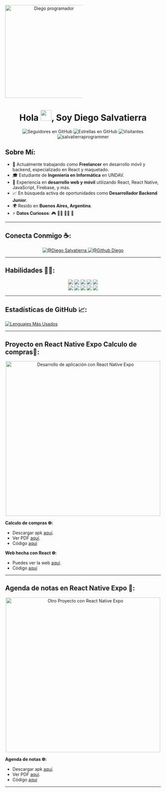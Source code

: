 <div align="center" style="width: 50%">
    <img alt="Diego programador" 
         src="" 
         width="300"/>
</div>

<h1 align="center">
    Hola <img src="[https://media.giphy.com/media/hvRJCLFzcasrR4ia7z/giphy.gif](https://firebasestorage.googleapis.com/v0/b/donacionescomunidad-4ff32.appspot.com/o/WhatsApp%20Image%202024-09-25%20at%2015.42.00.jpeg?alt=media&token=47f28e9a-a6f0-4f69-9fd2-6748473998fb)" width="35">, Soy Diego Salvatierra
</h1>

<div align="center">
    <img alt="Seguidores en GitHub" src="https://img.shields.io/github/followers/salvatierraprogrammer?style=social" />
    <img alt="Estrellas en GitHub" src="https://img.shields.io/github/stars/salvatierraprogrammer?style=social" />
    <img alt="Visitantes" src="https://visitor-badge.laobi.icu/badge?page_id=salvatierraprogrammer.repoName" />
    <img src="https://komarev.com/ghpvc/?username=salvatierraprogrammer" alt="salvatierraprogrammer" />
</div>

## Sobre Mí:

- 🏢 Actualmente trabajando como **Freelancer** en desarrollo móvil y backend, especializado en React y maquetado.
- 🎓 Estudiante de **Ingeniería en Informática** en UNDAV.
- 🔧 Experiencia en **desarrollo web y móvil** utilizando React, React Native, JavaScript, Firebase, y más.
- 📈 En búsqueda activa de oportunidades como **Desarrollador Backend Junior**.
- 🌍 Resido en **Buenos Aires, Argentina**.
- ⚡ **Datos Curiosos**: 🎮 🧑‍💻 🚴‍♂️ 🍿

---

## Conecta Conmigo ☕:

<div align="center">
    <a href="https://www.linkedin.com/in/dos354ab4/">
        <img src="https://img.icons8.com/fluency/48/000000/linkedin.png" alt="@Diego Salvatierra"/>
    </a>
    <a href="https://github.com/salvatierraprogrammer">
        <img src="https://img.icons8.com/fluency/48/000000/github.png" alt="@Github Diego"/>
    </a>
</div>

---

## Habilidades 🧑‍💻:

<div align="center">
    <img src="https://img.icons8.com/color/48/000000/html-5--v1.png"/>
    <img src="https://img.icons8.com/color/48/000000/css3.png"/>
    <img src="https://img.icons8.com/color/48/000000/javascript--v1.png"/>
    <img src="https://img.icons8.com/office/48/000000/react.png"/>
    <img src="https://img.icons8.com/color/48/000000/firebase.png"/>
    <br/>
    <img src="https://img.icons8.com/color/48/000000/mysql-logo.png"/>
    <img src="https://img.icons8.com/color/48/000000/python.png"/>
    <img src="https://img.icons8.com/color/48/000000/java-coffee-cup-logo--v1.png"/>
    <img src="https://img.icons8.com/officel/48/000000/php-logo.png"/>
    <img src="https://img.icons8.com/fluency/48/000000/laravel.png"/>
</div>

---

## Estadísticas de GitHub 📈:

[![Lenguajes Más Usados](https://github-readme-stats.vercel.app/api/top-langs/?username=salvatierraprogrammer&theme=algolia)](https://github.com/salvatierraprogrammer/github-readme-stats)

---

## Proyecto en React Native Expo Calculo de compras📱:

<div align="center">
    <img alt="Desarrollo de aplicación con React Native Expo" 
         src="https://firebasestorage.googleapis.com/v0/b/react-firebase-e0cf3.appspot.com/o/Google%20Pixel%204%20XL%20Presentation.png?alt=media&token=8eb903bb-f9df-4fc9-b71d-1a033855931b" 
         width="500"/>
</div>

**Calculo de compras 🌐:**

- Descargar apk [aquí](https://drive.google.com/file/d/1sSEXt5JWVBSrkVzcKSn5v8nVO6C6xi66/view?usp=sharing).
- Ver PDF [aquí](https://drive.google.com/file/d/1nbBHqSKm4PHVg8UxABweilFKFIUSGvZv/view?usp=sharing).
- Código [aquí](#)

**Web hecha con React 🌐:**

- Puedes ver la web [aquí](https://mis-compras-calculo.netlify.app/).
- Código [aquí](https://github.com/salvatierraprogrammer/misCompras)

---

## Agenda de notas en React Native Expo 📱:

<div align="center">
    <img alt="Otro Proyecto con React Native Expo" 
         src="https://firebasestorage.googleapis.com/v0/b/react-firebase-e0cf3.appspot.com/o/Captura%20de%20pantalla%202024-10-02%20202110.png?alt=media&token=f3b026e0-3709-471d-8dc5-1be9085455d1" 
         width="500"/>
</div>

**Agenda de notas 🌐:**

- Descargar apk [aquí](https://drive.google.com/file/d/1wHhdyxg7hveNjwPy9qwIMTEFSM5FPNu-/view?usp=sharing).
- Ver PDF [aquí](https://drive.google.com/file/d/1miIAP4qkDpUQeLL99A9Eh5mxv8G7Dvej/view?usp=sharing).
- Código [aquí](#)

---

